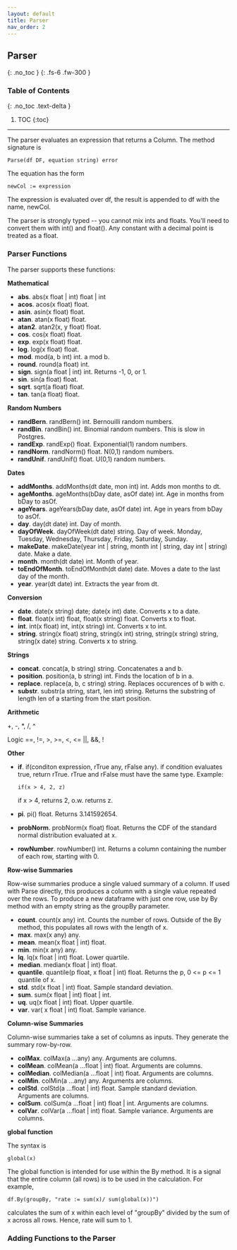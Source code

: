 ```yaml
---
layout: default
title: Parser
nav_order: 2
---
```


## Parser 
{: .no_toc }
{: .fs-6 .fw-300 }

### Table of Contents
{: .no_toc .text-delta }

1. TOC
{:toc}
---

The parser evaluates an expression that returns a Column.  The method signature is

    Parse(df DF, equation string) error

The equation has the form

    newCol := expression

The expression is evaluated over df, the result is appended to df with the name, newCol.

The parser is strongly typed -- you cannot mix ints and floats.  You'll need to convert them
with int() and float().  Any constant with a decimal point is treated as a float.

### Parser Functions

The parser supports these functions:

**Mathematical**

- **abs**. abs(x float \| int) float \| int
- **acos**. acos(x float) float.
- **asin**. asin(x float) float.
- **atan**. atan(x float) float.
- **atan2**. atan2(x, y float) float.
- **cos**. cos(x float) float.
- **exp**. exp(x float) float.
- **log**. log(x float) float.
- **mod**. mod(a, b int) int.  a mod b.
- **round**. round(a float) int.
- **sign**. sign(a float \| int) int.  Returns -1, 0, or 1.
- **sin**. sin(a float) float.
- **sqrt**. sqrt(a float) float.
- **tan**. tan(a float) float.

**Random Numbers**

- **randBern**. randBern() int. Bernouilli random numbers.
- **randBin**. randBin() int. Binomial random numbers.  This is slow in Postgres.
- **randExp**. randExp() float. Exponential(1) random numbers.
- **randNorm**. randNorm() float. N(0,1) random numbers.
- **randUnif**. randUnif() float. U(0,1) random numbers.

**Dates**

- **addMonths**. addMonths(dt date, mon int) int. Adds mon months to dt.
- **ageMonths**. ageMonths(bDay date, asOf date) int. Age in months from bDay to asOf.
- **ageYears**. ageYears(bDay date, asOf date) int. Age in years from bDay to asOf.
- **day**. day(dt date) int. Day of month.
- **dayOfWeek**. dayOfWeek(dt date) string. Day of week. Monday, Tuesday, Wednesday, Thursday, Friday, Saturday, Sunday.
- **makeDate**. makeDate(year int \| string, month int \| string, day int \| string) date. Make a date.
- **month**. month(dt date) int. Month of year.
- **toEndOfMonth**. toEndOfMonth(dt date) date. Moves a date to the last day of the month.
- **year**. year(dt date) int. Extracts the year from dt.

**Conversion**

- **date**. date(x string) date; date(x int) date. Converts x to a date.
- **float**. float(x int) float, float(x string) float. Converts x to float.
- **int**. int(x float) int, int(x string) int. Converts x to int.
- **string**. string(x float) string, string(x int) string, string(x string) string, string(x date) string. Converts x to string.

**Strings**

- **concat**. concat(a, b string) string. Concatenates a and b.
- **position**. position(a, b string) int. Finds the location of b in a.
- **replace**. replace(a, b, c string) string. Replaces occurences of b with c.
- **substr**. substr(a string, start, len int) string. Returns the substring of length len of a starting from the start position.

**Arithmetic**

+, -, *, /, ^

Logic
  ==, !=, >, >=, <, <=
  \|\|, &&, !

**Other**

- **if**. if(conditon expression, rTrue any, rFalse any). if condition evaluates true, return rTrue. rTrue and rFalse must have the same type. Example:

      if(x > 4, 2, z)

  if x > 4, returns 2, o.w. returns z.
- **pi**. pi() float. Returns 3.141592654.
- **probNorm**. probNorm(x float) float. Returns the CDF of the standard normal distribution evaluated at x.
- **rowNumber**. rowNumber() int. Returns a column containing the number of each row, starting with 0.

**Row-wise Summaries**

Row-wise summaries produce a single valued summary of a column. If used with Parse directly, this produces a column with a single value
repeated over the rows.  To produce a new dataframe with just one row, use by By method with an empty string as the groupBy parameter.

- **count**. count(x any) int. Counts the number of rows. Outside of the By method, this populates all rows with the length of x.
- **max**. max(x any) any. 
- **mean**. mean(x float \| int) float.
- **min**. min(x any) any.
- **lq**. lq(x float \| int) float. Lower quartile.
- **median**. median(x float \| int) float. 
- **quantile**. quantile(p float, x float \| int) float. Returns the p, 0 <= p <= 1 quantile of x.
- **std**. std(x float \| int) float. Sample standard deviation.
- **sum**. sum(x float \| int) float \| int.
- **uq**. uq(x float \| int) float. Upper quartile.
- **var**. var( x float \| int) float. Sample variance.

**Column-wise Summaries**

Column-wise summaries take a set of columns as inputs. They generate the summary row-by-row.

- **colMax**. colMax(a ...any) any. Arguments are columns.
- **colMean**. colMean(a ...float \| int) float. Arguments are columns.
- **colMedian**. colMedian(a ...float \| int) float. Arguments are columns.
- **colMin**. colMin(a ...any) any. Arguments are columns.
- **colStd**. colStd(a ...float \| int) float. Sample standard deviation. Arguments are columns.
- **colSum**. colSum(a ...float \| int) float \| int. Arguments are columns.
- **colVar**. colVar(a ...float \| int) float. Sample variance. Arguments are columns.

**global function**

The syntax is

    global(x)

The global function is intended for use within the By method.  It is a signal that the entire column
(all rows) is to be used in the calculation.  For example,

    df.By(groupBy, "rate := sum(x)/ sum(global(x))")

calculates the sum of x within each level of "groupBy" divided by the sum of x across all rows.  Hence, rate will sum to 1.

### Adding Functions to the Parser




